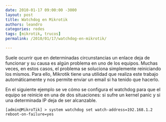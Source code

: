 ```yaml
---
date: 2010-01-17 09:00:00 -3000
layout: post
title: Watchdog en Mikrotik
authors: leandro
categories: redes
tags: [mikrotik, trucos]
permalink: /2010/01/17/watchdog-en-mikrotik/

---
```


Suele ocurrir que en determinadas circunstancias un enlace deja de funcionar y
su causa es algún problema en uno de los equipos. Muchas veces, en estos casos,
el problema se soluciona simplemente reiniciando los mismos. Para ello, Mikrotik
tiene una utilidad que realiza este trabajo automáticamente y nos permite enviar
un email si ha tenido que hacerlo. <!-- more -->

En el siguiente ejemplo se ve cómo se configura el watchdog para que el equipo
se reinicie en una de dos situaciones: si sufre un kernel panic y si una
determinada IP deja de ser alcanzable.

```
[admin@MikroTik] > system watchdog set watch-address=192.168.1.2
reboot-on-failure=yes
```
